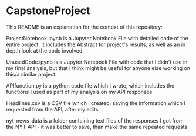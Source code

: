 # CapstoneProject

This README is an explanation for the context of this repository:

ProjectNotebook.ipynb is a Jupyter Notebook File with detailed code of the entire project. It includes the Abstract for project's results, as well as an in depth look at the code involved. 

UnusedCode.ipynb is a Jupyter Notebook File with code that I didn't use in my final analysis, but that I think might be useful for anyone else working on this/a similar project. 

APIfunction.py is a python code file which I wrote, which includes the functions I used as part of my analysis on my API responses

Headlines.csv is a CSV file which I created, saving the information which I requested from the API, after my edits

nyt_news_data is a folder containing text files of the responses I got from the NYT API - it was better to save, than make the same repeated requests